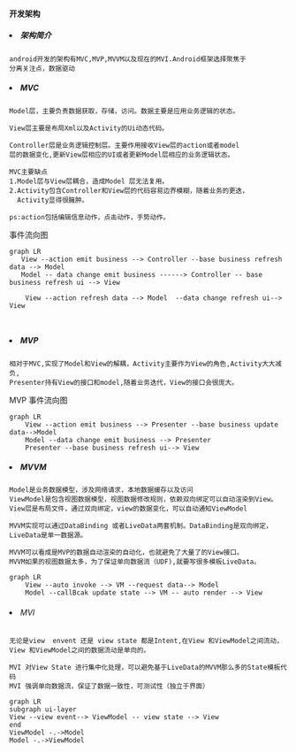 #### 开发架构

##### <li> 架构简介

    android开发的架构有MVC,MVP,MVVM以及现在的MVI.Android框架选择聚焦于
    分离关注点，数据驱动

##### <li> MVC

    Model层，主要负责数据获取，存储，访问。数据主要是应用业务逻辑的状态。

    View层主要是布局Xml以及Activity的Ui动态代码。

    Controller层是业务逻辑控制层。主要作用接收View层的action或者model
    层的数据变化,更新View层相应的UI或者更新Model层相应的业务逻辑状态。
    
    MVC主要缺点
    1.Model层与View层耦合，造成Model 层无法复用。
    2.Activity包含Controller和View层的代码容易边界模糊，随着业务的更迭，
      Activity显得很臃肿。

    ps:action包括编辑信息动作，点击动作，手势动作。

事件流向图

```mermaid
graph LR
   View --action emit business --> Controller --base business refresh data --> Model
   Model -- data change emit business ------> Controller -- base business refresh ui --> View
   
    View --action refresh data --> Model  --data change refresh ui--> View
    
 

```
##### <li> MVP
    相对于MVC,实现了Model和View的解耦，Activity主要作为View的角色,Activity大大减负,
    Presenter持有View的接口和model,随着业务迭代，View的接口会很庞大。

MVP 事件流向图

```mermaid
graph LR
    View --action emit business --> Presenter --base business update data-->Model
    Model --data change emit business --> Presenter
    Presenter --base business refresh ui--> View

```

##### <li> MVVM
    Model是业务数据模型，涉及网络请求，本地数据缓存以及访问
    ViewModel是包含视图数据模型，视图数据修改规则，依赖双向绑定可以自动渲染到View。
    View层是布局文件，通过双向绑定，view的数据变化，可以自动通知ViewModel
    
    MVVM实现可以通过DataBinding 或者LiveData两套机制。DataBinding是双向绑定，
    LiveData是单一数据源。
    
    MVVM可以看成是MVP的数据自动渲染的自动化，也就避免了大量了的View接口。
    MVVM如果的视图数据太多，为了保证单向数据流（UDF),就要写很多模板LiveData。
    
```mermaid
graph LR
    View --auto invoke --> VM --request data--> Model
    Model --callBcak update state --> VM -- auto render --> View

```

###### <li> MVI
    
    无论是view  envent 还是 view state 都是Intent,在View 和ViewModel之间流动，
    View 和ViewModel之间的数据流动是单向的。

    MVI 对View State 进行集中化处理，可以避免基于LiveData的MVVM那么多的State模板代码
    MVI 强调单向数据流，保证了数据一致性，可测试性（独立于界面）
```mermaid
graph LR
subgraph ui-layer
View --view event--> ViewModel -- view state --> View
end
ViewModel -.->Model
Model -.->ViewModel
```